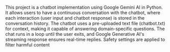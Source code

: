 This project is a chatbot implementation using Google Gemini AI in Python. It allows users to have a continuous conversation with the chatbot, where each interaction (user input and chatbot response) is stored in the conversation history. The chatbot uses a pre-uploaded text file (chatbot.txt) for context, making it capable of answering domain-specific questions. The chat runs in a loop until the user exits, and Google Generative AI's streaming response ensures real-time replies. Safety settings are applied to filter harmful content
